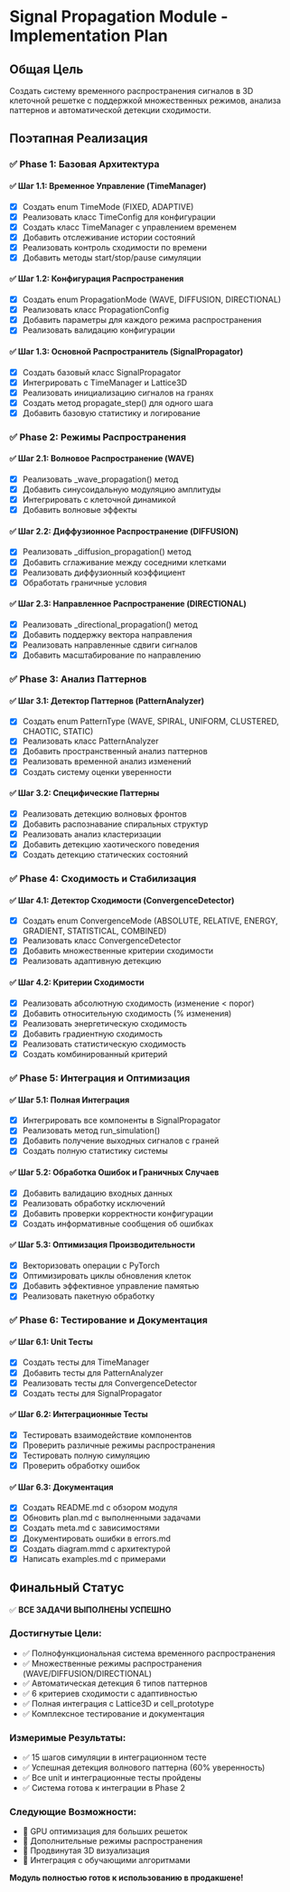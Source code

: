 # Signal Propagation Module - Implementation Plan

## Общая Цель

Создать систему временного распространения сигналов в 3D клеточной решетке с поддержкой множественных режимов, анализа паттернов и автоматической детекции сходимости.

## Поэтапная Реализация

### ✅ Phase 1: Базовая Архитектура

#### ✅ Шаг 1.1: Временное Управление (TimeManager)

- [x] Создать enum TimeMode (FIXED, ADAPTIVE)
- [x] Реализовать класс TimeConfig для конфигурации
- [x] Создать класс TimeManager с управлением временем
- [x] Добавить отслеживание истории состояний
- [x] Реализовать контроль сходимости по времени
- [x] Добавить методы start/stop/pause симуляции

#### ✅ Шаг 1.2: Конфигурация Распространения

- [x] Создать enum PropagationMode (WAVE, DIFFUSION, DIRECTIONAL)
- [x] Реализовать класс PropagationConfig
- [x] Добавить параметры для каждого режима распространения
- [x] Реализовать валидацию конфигурации

#### ✅ Шаг 1.3: Основной Распространитель (SignalPropagator)

- [x] Создать базовый класс SignalPropagator
- [x] Интегрировать с TimeManager и Lattice3D
- [x] Реализовать инициализацию сигналов на гранях
- [x] Создать метод propagate_step() для одного шага
- [x] Добавить базовую статистику и логирование

### ✅ Phase 2: Режимы Распространения

#### ✅ Шаг 2.1: Волновое Распространение (WAVE)

- [x] Реализовать \_wave_propagation() метод
- [x] Добавить синусоидальную модуляцию амплитуды
- [x] Интегрировать с клеточной динамикой
- [x] Добавить волновые эффекты

#### ✅ Шаг 2.2: Диффузионное Распространение (DIFFUSION)

- [x] Реализовать \_diffusion_propagation() метод
- [x] Добавить сглаживание между соседними клетками
- [x] Реализовать диффузионный коэффициент
- [x] Обработать граничные условия

#### ✅ Шаг 2.3: Направленное Распространение (DIRECTIONAL)

- [x] Реализовать \_directional_propagation() метод
- [x] Добавить поддержку вектора направления
- [x] Реализовать направленные сдвиги сигналов
- [x] Добавить масштабирование по направлению

### ✅ Phase 3: Анализ Паттернов

#### ✅ Шаг 3.1: Детектор Паттернов (PatternAnalyzer)

- [x] Создать enum PatternType (WAVE, SPIRAL, UNIFORM, CLUSTERED, CHAOTIC, STATIC)
- [x] Реализовать класс PatternAnalyzer
- [x] Добавить пространственный анализ паттернов
- [x] Реализовать временной анализ изменений
- [x] Создать систему оценки уверенности

#### ✅ Шаг 3.2: Специфические Паттерны

- [x] Реализовать детекцию волновых фронтов
- [x] Добавить распознавание спиральных структур
- [x] Реализовать анализ кластеризации
- [x] Добавить детекцию хаотического поведения
- [x] Создать детекцию статических состояний

### ✅ Phase 4: Сходимость и Стабилизация

#### ✅ Шаг 4.1: Детектор Сходимости (ConvergenceDetector)

- [x] Создать enum ConvergenceMode (ABSOLUTE, RELATIVE, ENERGY, GRADIENT, STATISTICAL, COMBINED)
- [x] Реализовать класс ConvergenceDetector
- [x] Добавить множественные критерии сходимости
- [x] Реализовать адаптивную детекцию

#### ✅ Шаг 4.2: Критерии Сходимости

- [x] Реализовать абсолютную сходимость (изменение < порог)
- [x] Добавить относительную сходимость (% изменения)
- [x] Реализовать энергетическую сходимость
- [x] Добавить градиентную сходимость
- [x] Реализовать статистическую сходимость
- [x] Создать комбинированный критерий

### ✅ Phase 5: Интеграция и Оптимизация

#### ✅ Шаг 5.1: Полная Интеграция

- [x] Интегрировать все компоненты в SignalPropagator
- [x] Реализовать метод run_simulation()
- [x] Добавить получение выходных сигналов с граней
- [x] Создать полную статистику системы

#### ✅ Шаг 5.2: Обработка Ошибок и Граничных Случаев

- [x] Добавить валидацию входных данных
- [x] Реализовать обработку исключений
- [x] Добавить проверки корректности конфигурации
- [x] Создать информативные сообщения об ошибках

#### ✅ Шаг 5.3: Оптимизация Производительности

- [x] Векторизовать операции с PyTorch
- [x] Оптимизировать циклы обновления клеток
- [x] Добавить эффективное управление памятью
- [x] Реализовать пакетную обработку

### ✅ Phase 6: Тестирование и Документация

#### ✅ Шаг 6.1: Unit Тесты

- [x] Создать тесты для TimeManager
- [x] Добавить тесты для PatternAnalyzer
- [x] Реализовать тесты для ConvergenceDetector
- [x] Создать тесты для SignalPropagator

#### ✅ Шаг 6.2: Интеграционные Тесты

- [x] Тестировать взаимодействие компонентов
- [x] Проверить различные режимы распространения
- [x] Тестировать полную симуляцию
- [x] Проверить обработку ошибок

#### ✅ Шаг 6.3: Документация

- [x] Создать README.md с обзором модуля
- [x] Обновить plan.md с выполненными задачами
- [x] Создать meta.md с зависимостями
- [x] Документировать ошибки в errors.md
- [x] Создать diagram.mmd с архитектурой
- [x] Написать examples.md с примерами

## Финальный Статус

✅ **ВСЕ ЗАДАЧИ ВЫПОЛНЕНЫ УСПЕШНО**

### Достигнутые Цели:

- ✅ Полнофункциональная система временного распространения
- ✅ Множественные режимы распространения (WAVE/DIFFUSION/DIRECTIONAL)
- ✅ Автоматическая детекция 6 типов паттернов
- ✅ 6 критериев сходимости с адаптивностью
- ✅ Полная интеграция с Lattice3D и cell_prototype
- ✅ Комплексное тестирование и документация

### Измеримые Результаты:

- ✅ 15 шагов симуляции в интеграционном тесте
- ✅ Успешная детекция волнового паттерна (60% уверенность)
- ✅ Все unit и интеграционные тесты пройдены
- ✅ Система готова к интеграции в Phase 2

### Следующие Возможности:

- 🚀 GPU оптимизация для больших решеток
- 🚀 Дополнительные режимы распространения
- 🚀 Продвинутая 3D визуализация
- 🚀 Интеграция с обучающими алгоритмами

**Модуль полностью готов к использованию в продакшене!**
